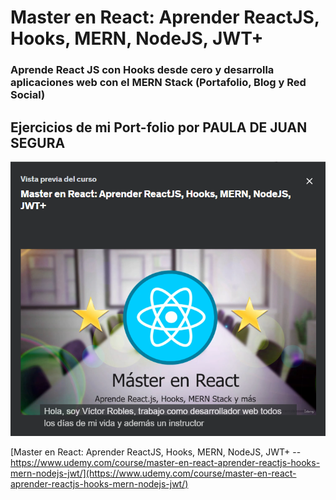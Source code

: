 # Master en React: Aprender ReactJS, Hooks, MERN, NodeJS, JWT+
### Aprende React JS con Hooks desde cero y desarrolla aplicaciones web con el MERN Stack (Portafolio, Blog y Red Social)


## Ejercicios de mi Port-folio por PAULA DE JUAN SEGURA

![Master en React](image.png)

[Master en React: Aprender ReactJS, Hooks, MERN, NodeJS, JWT+ --  https://www.udemy.com/course/master-en-react-aprender-reactjs-hooks-mern-nodejs-jwt/](https://www.udemy.com/course/master-en-react-aprender-reactjs-hooks-mern-nodejs-jwt/)

